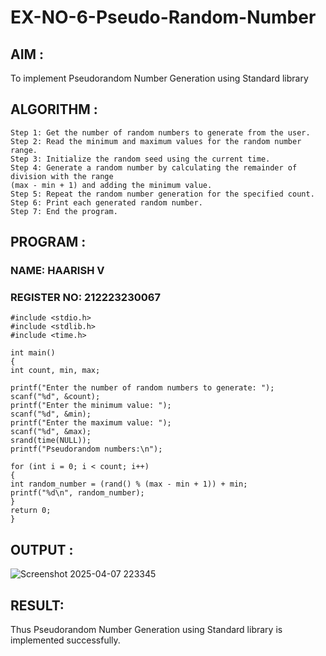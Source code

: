 # EX-NO-6-Pseudo-Random-Number

## AIM : 
To implement Pseudorandom Number Generation using Standard library

## ALGORITHM : 
```
Step 1: Get the number of random numbers to generate from the user.
Step 2: Read the minimum and maximum values for the random number range.
Step 3: Initialize the random seed using the current time.
Step 4: Generate a random number by calculating the remainder of division with the range
(max - min + 1) and adding the minimum value.
Step 5: Repeat the random number generation for the specified count.
Step 6: Print each generated random number.
Step 7: End the program.
```
## PROGRAM : 
### NAME: HAARISH V
### REGISTER NO: 212223230067
```
#include <stdio.h>
#include <stdlib.h>
#include <time.h>

int main()
{
int count, min, max;

printf("Enter the number of random numbers to generate: ");
scanf("%d", &count);
printf("Enter the minimum value: ");
scanf("%d", &min);
printf("Enter the maximum value: ");
scanf("%d", &max);
srand(time(NULL));
printf("Pseudorandom numbers:\n");

for (int i = 0; i < count; i++)
{
int random_number = (rand() % (max - min + 1)) + min;
printf("%d\n", random_number);
}
return 0;
}
```
## OUTPUT : 
![Screenshot 2025-04-07 223345](https://github.com/user-attachments/assets/252ca0d3-47c8-4bd5-ab52-1c86a6d68d2f)
## RESULT:
Thus Pseudorandom Number Generation using Standard library is implemented successfully.

